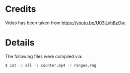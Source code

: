 # Credits
Video has been taken from https://youtu.be/U03lLvhBzOw.

# Details
The following files were compiled via:
```bash
$ cut -c all -i counter.mp4 -r ranges.rng
```
